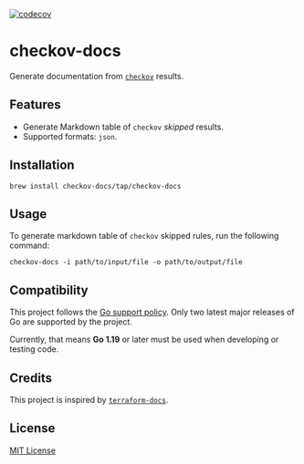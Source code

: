 [![codecov](https://codecov.io/gh/checkov-docs/checkov-docs/branch/main/graph/badge.svg?token=X8ESNTI58A)](https://codecov.io/gh/checkov-docs/checkov-docs)

# checkov-docs

Generate documentation from [`checkov`](https://github.com/bridgecrewio/checkov) results.

## Features

- Generate Markdown table of `checkov` *skipped* results.
- Supported formats: `json`.

## Installation

```console
brew install checkov-docs/tap/checkov-docs
```

## Usage

To generate markdown table of `checkov` skipped rules, run the following command:

```console
checkov-docs -i path/to/input/file -o path/to/output/file
```

## Compatibility

This project follows the [Go support policy](https://go.dev/doc/devel/release#policy). Only two latest major releases of Go are supported by the project.

Currently, that means **Go 1.19** or later must be used when developing or testing code.

## Credits

This project is inspired by [`terraform-docs`](https://github.com/terraform-docs/terraform-docs/tree/master).

## License

[MIT License](./LICENSE)
